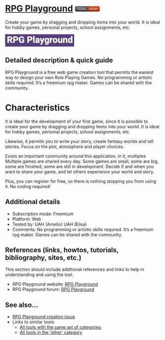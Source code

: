 # [RPG Playground](https://rpgplayground.com/)  [<img src="images/other.png" align="bottom">](https://github.com/e-CLOSE/Toolbox/issues?q=label%3A01_TOOL+label%3Aother)

Create your game by dragging and dropping items into your world. It is ideal for hobby games, personal projects, school assignments, etc.


![RPGPlayground logo](images/RPGPlayground.png)

## Detailed description & quick guide

RPG Playground is a free web game creation tool that permits the easiest way to design your own Role Playing Games. No programming or artistic skills required. It’s a freemium rpg maker. Games can be shared with the community.

# Characteristics

It is Ideal for the development of your first game, since it is possible to create your game by dragging and dropping items into your world. It is ideal for hobby games, personal projects, school assignments, etc.

Likewise, it permits you to write your story, create fantasy worlds and tell stories. Focus on the plot, atmosphere and player choices.

Exists an important community around this application, in it, multiples Multiple games are shared every day. Some games are small, some are big, some are finished, some are still in development. Decide if and when you want to share your game, and let others experience your world and story.

Plus, you can register for free, so there is nothing stopping you from using it.
No coding required!


## Additional details

- Subscription mode: Freemium
- Platform: Web
- Tested by: UAH (Amelio) UAH (Elisa)
- Comments:  No programming or artistic skills required. It’s a freemium rpg maker. Games can be shared with the community.


## References (links, howtos, tutorials, bibliography, sites, etc.)

This section should include additional references and links to help in
understanding and using the tool.

- RPG Playground website: [RPG Playground](https://rpgplayground.com/)
- RPG Playground forum: [RPG Playground](https://rpgplayground.com/forum-index/)


## See also...

- [RPG Playground creation issue](https://github.com/e-CLOSE/Toolbox/issues/114)
- Links to similar tools:
  - [All tools with the same set of categories](https://github.com/e-CLOSE/Toolbox/issues?q=label%3A01_TOOL+label%3Aother)
  - [All tools in the 'other' category](https://github.com/e-CLOSE/Toolbox/issues?q=label%3A01_TOOL+label%3Aother)

